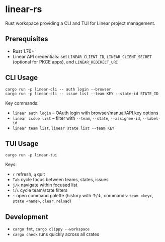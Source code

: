 # linear-rs

Rust workspace providing a CLI and TUI for Linear project management.

## Prerequisites
- Rust 1.76+
- Linear API credentials: set `LINEAR_CLIENT_ID`, `LINEAR_CLIENT_SECRET` (optional for PKCE apps), and `LINEAR_REDIRECT_URI`

## CLI Usage
```
cargo run -p linear-cli -- auth login --browser
cargo run -p linear-cli -- issue list --team KEY --state-id STATE_ID
```
Key commands:
- `linear auth login` – OAuth login with browser/manual/API key options
- `linear issue list` – filter with `--team`, `--state`, `--assignee-id`, `--label-id`
- `linear team list`, `linear state list --team KEY`

## TUI Usage
```
cargo run -p linear-tui
```
Keys:
- `r` refresh, `q` quit
- `Tab` cycle focus between teams, states, issues
- `j/k` navigate within focused list
- `t`/`s` cycle team/state filters
- `:` open command palette (history with ↑/↓, commands: `team <key>`, `state <name>`, `clear`, `reload`)

## Development
- `cargo fmt`, `cargo clippy --workspace`
- `cargo check` runs quickly across all crates
